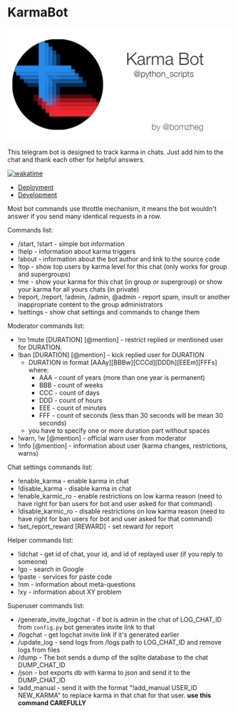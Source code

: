 # KarmaBot

![Лого проекта](./docs/pictures/gitgub_titlepic.png)

This telegram bot is designed to track karma in chats.
Just add him to the chat and thank each other for helpful answers.

[![wakatime](https://wakatime.com/badge/github/bomzheg/KarmaBot.svg)](https://wakatime.com/badge/github/bomzheg/KarmaBot)

- [Deployment](./docs/deploy_manual.md)
- [Development](./docs/development.md)

Most bot commands use throttle mechanism, it means the bot wouldn't answer if you send many identical requests in a row.

Commands list:
* /start, !start - simple bot information
* !help - information about karma triggers
* !about - information about the bot author and link to the source code
* !top - show top users by karma level for this chat (only works for group and supergroups)
* !me - show your karma for this chat (in group or supergroup) or show your karma for all yours chats (in private)
* !report, /report, !admin, /admin, @admin - report spam, insult or another inappropriate content
to the group administrators
* !settings - show chat settings and commands to change them

Moderator commands list:
* !ro !mute [DURATION] [@mention] - restrict replied or mentioned user for DURATION.
* !ban [DURATION] [@mention] - kick replied user for DURATION
  * DURATION in format [AAAy][BBBw][CCCd][DDDh][EEEm][FFFs] where:
    * AAA - count of years (more than one year is permanent)
    * BBB - count of weeks
    * CCC - count of days
    * DDD - count of hours
    * EEE - count of minutes
    * FFF - count of seconds (less than 30 seconds will be mean 30 seconds)
  * you have to specify one or more duration part without spaces
* !warn, !w [@mention] - official warn user from moderator
* !info [@mention] - information about user (karma changes, restrictions, warns)


Chat settings commands list:
* !enable_karma - enable karma in chat
* !disable_karma - disable karma in chat
* !enable_karmic_ro - enable restrictions on low karma reason
  (need to have right for ban users for bot and user asked for that command)
* !disable_karmic_ro - disable restrictions on low karma reason
  (need to have right for ban users for bot and user asked for that command)
* !set_report_reward [REWARD] - set reward for report


Helper commands list:
* !idchat - get id of chat, your id, and id of replayed user (if you reply to someone)
* !go - search in Google
* !paste - services for paste code
* !nm - information about meta-questions
* !xy - information about XY problem


Superuser commands list:
* /generate_invite_logchat - if bot is admin in the chat of LOG_CHAT_ID from `config.py` bot generates invite link to that
* /logchat - get logchat invite link if it's generated earlier
* /update_log - send logs from /logs path to LOG_CHAT_ID and remove logs from files
* /dump - The bot sends a dump of the sqlite database to the chat DUMP_CHAT_ID
* /json - bot exports db with karma to json and send it to the DUMP_CHAT_ID
* !add_manual - send it with the format  "!add_manual USER_ID NEW_KARMA" to replace karma in that chat for that user.
**use this command CAREFULLY**
